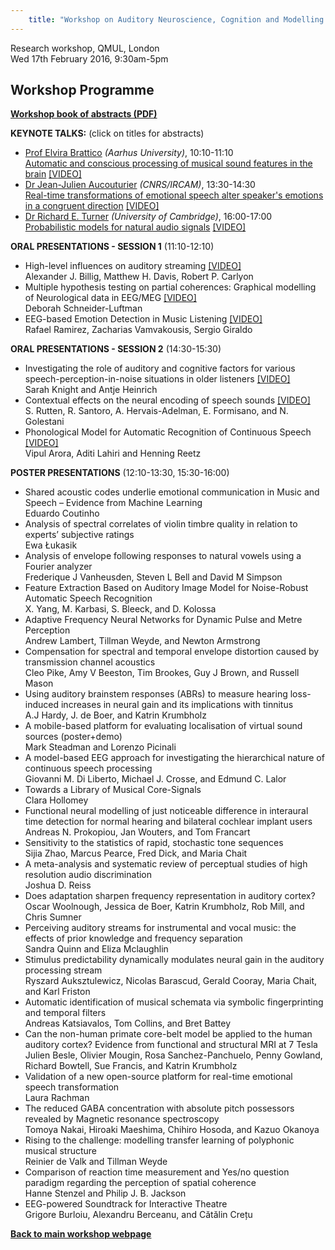 ```yaml
---
    title: "Workshop on Auditory Neuroscience, Cognition and Modelling 2016"
---
```


  
Research workshop, QMUL, London  
Wed 17th February 2016, 9:30am-5pm  
  

## Workshop Programme

  
**[Workshop book of abstracts (PDF)](WANCM_programme.pdf)**  
  

**KEYNOTE TALKS:** (click on titles for abstracts)

*   [Prof Elvira Brattico](http://pure.au.dk/portal/en/persons/elvira-brattico%28a3b2de17-4a92-4c08-8022-785886ff63df%29.html) _(Aarhus University)_, 10:10-11:10  
    [Automatic and conscious processing of musical sound features in the brain](keynotes.html#keynote1) [\[VIDEO\]](https://ess.q-review.qmul.ac.uk/ess/echo/presentation/62e5be62-19fe-440d-8ca2-b9bd91a8b582)
*   [Dr Jean-Julien Aucouturier](http://cream.ircam.fr) _(CNRS/IRCAM)_, 13:30-14:30  
    [Real-time transformations of emotional speech alter speaker's emotions in a congruent direction](keynotes.html#keynote2) [\[VIDEO\]](https://ess.q-review.qmul.ac.uk/ess/echo/presentation/8a2f3fc6-333b-411c-8100-10b7ea4b63a5)
*   [Dr Richard E. Turner](http://cbl.eng.cam.ac.uk/Public/Turner/Turner) _(University of Cambridge)_, 16:00-17:00  
    [Probabilistic models for natural audio signals](keynotes.html#keynote3) [\[VIDEO\]](https://ess.q-review.qmul.ac.uk/ess/echo/presentation/0388a0d3-da5e-47b6-a6c5-53e89f42a7da)

  

**ORAL PRESENTATIONS - SESSION 1** (11:10-12:10)

*   High-level influences on auditory streaming [\[VIDEO\]](https://ess.q-review.qmul.ac.uk/ess/echo/presentation/a77f9c42-86e1-475a-a139-2c7c7fe91b38)  
    Alexander J. Billig, Matthew H. Davis, Robert P. Carlyon
*   Multiple hypothesis testing on partial coherences: Graphical modelling of Neurological data in EEG/MEG [\[VIDEO\]](https://ess.q-review.qmul.ac.uk/ess/echo/presentation/24630b3d-6c0d-469b-85ab-992d12d0d30f)  
    Deborah Schneider-Luftman
*   EEG-based Emotion Detection in Music Listening [\[VIDEO\]](https://ess.q-review.qmul.ac.uk/ess/echo/presentation/913935f1-b924-446b-9dac-a5402ce926b7)  
    Rafael Ramirez, Zacharias Vamvakousis, Sergio Giraldo

  

**ORAL PRESENTATIONS - SESSION 2** (14:30-15:30)

*   Investigating the role of auditory and cognitive factors for various speech-perception-in-noise situations in older listeners [\[VIDEO\]](https://ess.q-review.qmul.ac.uk/ess/echo/presentation/c6c40313-ab4c-4682-9cc3-5884ae96d427)  
    Sarah Knight and Antje Heinrich
*   Contextual effects on the neural encoding of speech sounds [\[VIDEO\]](https://ess.q-review.qmul.ac.uk/ess/echo/presentation/e2676b0d-a129-4f48-b7c1-fe5cc1d6e176)  
    S. Rutten, R. Santoro, A. Hervais-Adelman, E. Formisano, and N. Golestani
*   Phonological Model for Automatic Recognition of Continuous Speech [\[VIDEO\]](https://ess.q-review.qmul.ac.uk/ess/echo/presentation/ed74caa7-8227-4315-bc58-94883f9fbaa9)  
    Vipul Arora, Aditi Lahiri and Henning Reetz

  

**POSTER PRESENTATIONS** (12:10-13:30, 15:30-16:00)

*   Shared acoustic codes underlie emotional communication in Music and Speech – Evidence from Machine Learning  
    Eduardo Coutinho
*   Analysis of spectral correlates of violin timbre quality in relation to experts’ subjective ratings  
    Ewa Łukasik
*   Analysis of envelope following responses to natural vowels using a Fourier analyzer  
    Frederique J Vanheusden, Steven L Bell and David M Simpson
*   Feature Extraction Based on Auditory Image Model for Noise-Robust Automatic Speech Recognition  
    X. Yang, M. Karbasi, S. Bleeck, and D. Kolossa
*   Adaptive Frequency Neural Networks for Dynamic Pulse and Metre Perception  
    Andrew Lambert, Tillman Weyde, and Newton Armstrong
*   Compensation for spectral and temporal envelope distortion caused by transmission channel acoustics  
    Cleo Pike, Amy V Beeston, Tim Brookes, Guy J Brown, and Russell Mason
*   Using auditory brainstem responses (ABRs) to measure hearing loss-induced increases in neural gain and its implications with tinnitus  
    A.J Hardy, J. de Boer, and Katrin Krumbholz
*   A mobile-based platform for evaluating localisation of virtual sound sources (poster+demo)  
    Mark Steadman and Lorenzo Picinali
*   A model-based EEG approach for investigating the hierarchical nature of continuous speech processing  
    Giovanni M. Di Liberto, Michael J. Crosse, and Edmund C. Lalor
*   Towards a Library of Musical Core-Signals  
    Clara Hollomey
*   Functional neural modelling of just noticeable difference in interaural time detection for normal hearing and bilateral cochlear implant users  
    Andreas N. Prokopiou, Jan Wouters, and Tom Francart
*   Sensitivity to the statistics of rapid, stochastic tone sequences  
    Sijia Zhao, Marcus Pearce, Fred Dick, and Maria Chait
*   A meta-analysis and systematic review of perceptual studies of high resolution audio discrimination  
    Joshua D. Reiss
*   Does adaptation sharpen frequency representation in auditory cortex?  
    Oscar Woolnough, Jessica de Boer, Katrin Krumbholz, Rob Mill, and Chris Sumner
*   Perceiving auditory streams for instrumental and vocal music: the effects of prior knowledge and frequency separation  
    Sandra Quinn and Eliza Mclaughlin
*   Stimulus predictability dynamically modulates neural gain in the auditory processing stream  
    Ryszard Auksztulewicz, Nicolas Barascud, Gerald Cooray, Maria Chait, and Karl Friston
*   Automatic identification of musical schemata via symbolic fingerprinting and temporal filters  
    Andreas Katsiavalos, Tom Collins, and Bret Battey
*   Can the non-human primate core-belt model be applied to the human auditory cortex? Evidence from functional and structural MRI at 7 Tesla  
    Julien Besle, Olivier Mougin, Rosa Sanchez-Panchuelo, Penny Gowland, Richard Bowtell, Sue Francis, and Katrin Krumbholz
*   Validation of a new open-source platform for real-time emotional speech transformation  
    Laura Rachman
*   The reduced GABA concentration with absolute pitch possessors revealed by Magnetic resonance spectroscopy  
    Tomoya Nakai, Hiroaki Maeshima, Chihiro Hosoda, and Kazuo Okanoya
*   Rising to the challenge: modelling transfer learning of polyphonic musical structure  
    Reinier de Valk and Tillman Weyde
*   Comparison of reaction time measurement and Yes/no question paradigm regarding the perception of spatial coherence  
    Hanne Stenzel and Philip J. B. Jackson
*   EEG-powered Soundtrack for Interactive Theatre  
    Grigore Burloiu, Alexandru Berceanu, and Cătălin Crețu

  

**[Back to main workshop webpage](../WANCM)**
